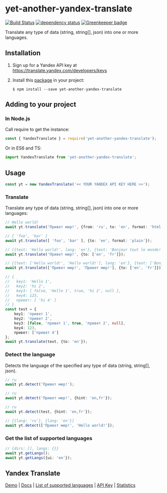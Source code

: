 # yet-another-yandex-translate

[![Build Status](https://travis-ci.org/norbornen/yet-another-yandex-translate.svg?branch=master)](https://travis-ci.org/norbornen/yet-another-yandex-translate)
[![dependency status][1]][2]
[![Greenkeeper badge](https://badges.greenkeeper.io/norbornen/yet-another-yandex-translate.svg)](https://greenkeeper.io/)

Translate any type of data (string, string[], json) into one or more languages.

## Installation

1.  Sign up for a Yandex API key at https://translate.yandex.com/developers/keys

2.  Install this [package](https://npmjs.org/package/yet-another-yandex-translate) in your project:

        $ npm install --save yet-another-yandex-translate

## Adding to your project

### In Node.js

Call require to get the instance:
```js
const { YandexTranslate } = require('yet-another-yandex-translate');
```

Or in ES6 and TS:
```typescript
import YandexTranslate from 'yet-another-yandex-translate';
```

## Usage
```typescript
const yt = new YandexTranslate('<< YOUR YANDEX API KEY HERE >>');
```
### Translate

Translate any type of data (string, string[], json) into one or more languages:

```typescript
// Hello world!
await yt.translate('Привет мир!', {from: 'ru', to: 'en', format: 'html'});

// [ 'foo', 'bar' ]
await yt.translate([ 'foo', 'bar' ], {to: 'en', format: 'plain'});

// [{text: 'Hello world!', lang: 'en'}, {text: 'Bonjour tout le monde!', lang: 'fr'}]
await yt.translate('Привет мир!', {to: ['en', 'fr']});

// [{text: ['Hello world!', 'Hello world!'], lang: 'en'}, {text: ['Bonjour tout le monde!', 'Bonjour tout le monde!'], lang: 'fr'}]
await yt.translate(['Привет мир!', 'Привет мир!'], {to: ['en', 'fr']});   

// {
//   key1: 'Hello 1',
//   key2: 'hi 2',
//   key3: [ false, 'Hello 1', true, 'hi 2', null ],
//   key4: 123,
//   привет: [ 'hi 4' ]
// }
const test = {
    key1: 'привет 1',
    key2: 'привет 2',
    key3: [false, 'привет 1', true, 'привет 2', null],
    key4: 123,
    привет: ['привет 4']
};
await yt.translate(text, {to: 'en'});
```

### Detect the language
Detects the language of the specified any type of data (string, string[], json).

```typescript
// ru
await yt.detect('Привет мир!');

// ru
await yt.detect('Привет мир!', {hint: 'en,fr'});

// ru
await yt.detect(test, {hint: 'en,fr'});

// [{lang: 'ru'}, {lang: 'en'}]
await yt.detect(['Привет мир!', 'Hello world!']);
```

### Get the list of supported languages
```typescript
// {dirs: [], langs: {}}
await yt.getLangs();
await yt.getLangs({ui: 'en'});
```

## Yandex Translate

[Demo](https://translate.yandex.com/) | [Docs](https://tech.yandex.com/translate/) | [List of supported languages](https://yandex.ru/dev/translate/doc/dg/concepts/api-overview-docpage/#api-overview__languages) | [API Key](https://translate.yandex.com/developers/keys) | [Statistics](https://translate.yandex.com/developers/stat)


[1]: https://david-dm.org/norbornen/yet-another-yandex-translate.svg
[2]: https://david-dm.org/norbornen/yet-another-yandex-translate

